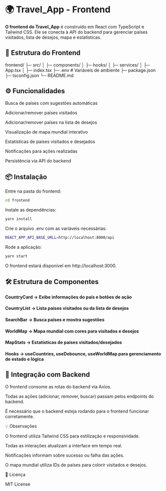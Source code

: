 # 🌍 Travel_App - Frontend

**O frontend do Travel_App** é construído em React com TypeScript e Tailwind CSS. Ele se conecta à API do backend para gerenciar países visitados, lista de desejos, mapa e estatísticas.

## 📂 Estrutura do Frontend
frontend/
├─ src/
│  ├─ components/
│  ├─ hooks/
│  ├─ services/
│  ├─ App.tsx
│  ├─ index.tsx
├─ .env             # Variáveis de ambiente
├─ package.json
├─ tsconfig.json
└─ README.md

## ⚙️ Funcionalidades

Busca de países com sugestões automáticas

Adicionar/remover países visitados

Adicionar/remover países na lista de desejos

Visualização de mapa mundial interativo

Estatísticas de países visitados e desejados

Notificações para ações realizadas

Persistência via API do backend

## 📦 Instalação

Entre na pasta do frontend:

```bash
cd frontend
```

Instale as dependências:

```bash
yarn install
```

Crie o arquivo .env com as variáveis necessárias:

```bash
REACT_APP_API_BASE_URLL=http://localhost:8000/api
```

Rode a aplicação:

```bash
yarn start
```

O frontend estará disponível em http://localhost:3000.

## 🛠️ Estrutura de Componentes

#### CountryCard → Exibe informações do país e botões de ação

#### CountryList → Lista países visitados ou da lista de desejos

#### SearchBar → Busca países e mostra sugestões

#### WorldMap → Mapa mundial com cores para visitados e desejos

#### MapStats → Estatísticas de países visitados/desejados

#### Hooks → useCountries, useDebounce, useWorldMap para gerenciamento de estado e lógica

## 🔗 Integração com Backend

O frontend consome as rotas do backend via Axios.

Todas as ações (adicionar, remover, buscar) passam pelos endpoints do backend.

É necessário que o backend esteja rodando para o frontend funcionar corretamente.

💡 Observações

O frontend utiliza Tailwind CSS para estilização e responsividade.

Todas as interações atualizam a interface em tempo real.

Notificações informam sobre sucesso ou falha das ações.

O mapa mundial utiliza IDs de países para colorir visitados e desejos.

📄 Licença

MIT License
